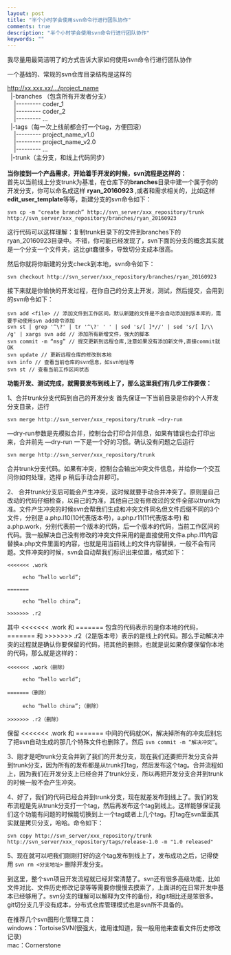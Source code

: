 ```yaml
---
layout: post
title: "半个小时学会使用svn命令行进行团队协作"
comments: true
description: "半个小时学会使用svn命令行进行团队协作"
keywords: ""
---
```



我尽量用最简洁明了的方式告诉大家如何使用svn命令行进行团队协作

一个基础的、常规的svn仓库目录结构是这样的

http://xx.xxx.xx/.../project_name <br />
&nbsp;&nbsp;|-branches （包含所有开发者分支）<br />
&nbsp;&nbsp;&nbsp;&nbsp;|--------- coder_1 <br />
&nbsp;&nbsp;&nbsp;&nbsp;|--------- coder_2 <br />
&nbsp;&nbsp;&nbsp;&nbsp;|--------- ... <br />
&nbsp;&nbsp;|-tags（每一次上线前都会打一个tag，方便回滚）<br />
&nbsp;&nbsp;&nbsp;&nbsp;|--------- project_name_v1.0 <br />
&nbsp;&nbsp;&nbsp;&nbsp;|--------- project_name_v2.0 <br />
&nbsp;&nbsp;&nbsp;&nbsp;|--------- ... <br />
&nbsp;&nbsp;|-trunk（主分支，和线上代码同步）
<br />
<br />
**当你接到一个产品需求，开始着手开发的时候，svn流程是这样的：** <br />
首先以当前线上分支trunk为基准，在仓库下的**branches**目录中建一个属于你的开发分支，你可以命名成这样 **ryan_20160923** ,或者和需求相关的，比如这样**edit_user_template**等等，新建分支的svn命令如下：

```
svn cp -m "create branch” http://svn_server/xxx_repository/trunk http://svn_server/xxx_repository/branches/ryan_20160923
```
这行代码可以这样理解：复制trunk目录下的文件到branches下的ryan_20160923目录中。不错，你可能已经发现了，svn下面的分支的概念其实就是一个分支一个文件夹，这比git蠢很多，导致切分支成本很高。

然后你就将你新建的分支check到本地，svn命令如下：

```
svn checkout http://svn_server/xxx_repository/branches/ryan_20160923
```

接下来就是你愉快的开发过程，在你自己的分支上开发，测试，然后提交，会用到的svn命令如下：

```
svn add <file> // 添加文件到工作区间，默认新建的文件是不会自动添加到版本库的，需要手动使用svn add命令添加
svn st | grep '^\?' | tr '^\?' ' ' | sed 's/[ ]*//' | sed 's/[ ]/\\ /g' | xargs svn add // 添加所有新增文件，强大的脚本
svn commit -m “msg” // 提交更新到远程仓库,注意如果没有添加新文件,直接commit就OK
svn update // 更新远程仓库的修改到本地
svn info // 查看当前仓库的svn信息，如svn地址等
svn st // 查看当前工作区间状态
```

**功能开发、测试完成，就需要发布到线上了，那么这里我们有几步工作要做：**

1、合并trunk分支代码到自己的开发分支
首先保证一下当前目录是你的个人开发分支目录，运行

```
svn merge http://svn_server/xxx_repository/trunk —dry-run
```
—dry-run参数是先模拟合并，控制台会打印合并信息，如果有错误也会打印出来，合并前先 —dry-run 一下是一个好的习惯。确认没有问题之后运行

```
svn merge http://svn_server/xxx_repository/trunk
```
合并trunk分支代码。如果有冲突，控制台会输出冲突文件信息，并给你一个交互问你如何处理，选择 p 稍后手动合并即可。


2、 合并trunk分支后可能会产生冲突，这时候就要手动合并冲突了。原则是自己改动的代码仔细检查，以自己的为准，其他自己没有修改过的文件全部以trunk为准。文件产生冲突的时候svn会帮我们生成和冲突文件同名但文件后缀不同的3个文件，分别是 a.php.l10(10代表版本号)，a.php.r11(11代表版本号) 和 a.php.work，分别代表前一个版本的代码，后一个版本的代码，当前工作区间的代码。我一般解决自己没有修改的冲突文件采用的是直接使用文件a.php.l11内容替换a.php文件里面的内容，也就是用当前线上的文件内容替换，一般不会有问题。文件冲突的时候，svn会自动帮我们标识出来位置，格式如下：

```
<<<<<<< .work

     echo “hello world”;

=======

     echo “hello china”;

>>>>>>> .r2
```
其中 <<<<<<< .work 和 ======= 包含的代码表示的是你本地的代码， ======= 和 >>>>>>> .r2（2是版本号）表示的是线上的代码。那么手动解决冲突的过程就是确认你要保留的代码，把其他的删除，也就是说如果你要保留你本地的代码，那么就是这样的：

```
<<<<<<< .work（删除）

     echo “hello world”;

=======（删除）

     echo “hello china”;（删除）

>>>>>>> .r2（删除）
```

保留 <<<<<<< .work 和 ======= 中间的代码就OK，解决掉所有的冲突后别忘了把svn自动生成的那几个特殊文件也删除了。然后 `svn commit -m “解决冲突”`。

3、刚才是吧trunk分支合并到了我们的开发分支，现在我们还要把开发分支合并到trunk分支，因为所有的发布都是从trunk打tag，然后发布这个tag。合并流程如上，因为我们在开发分支上已经合并了trunk分支，所以再把开发分支合并到trunk的时候一般不会产生冲突。

4、好了，我们的代码已经合并到trunk分支，现在就差发布到线上了。我们的发布流程是先从trunk分支打一个tag，然后再发布这个tag到线上。这样能够保证我们这个功能有问题的时候能切换到上一个tag或者上几个tag。打tag在svn里面其实就是拷贝分支，哈哈。命令如下：

```
svn copy http://svn_server/xxx_repository/trunk http://svn_server/xxx_repository/tags/release-1.0 -m "1.0 released"
```

5、现在就可以吧我们刚刚打好的这个tag发布到线上了，发布成功之后，记得使用 `svn rm <分支地址>` 删除开发分支。

到这里，整个svn项目开发流程就已经非常清楚了。svn还有很多高级功能，比如文件对比、文件历史修改记录等等需要你慢慢去摸索了，上面讲的在日常开发中基本已经够用了。svn分支的理解可以解释为文件的备份，和git相比还是笨很多。git切分支几乎没有成本，分布式仓库管理模式也是svn所不具备的。

在推荐几个svn图形化管理工具：<br />
windows：TortoiseSVN(很强大，谁用谁知道，我一般用他来查看文件历史修改记录) <br />
mac：Cornerstone <br />